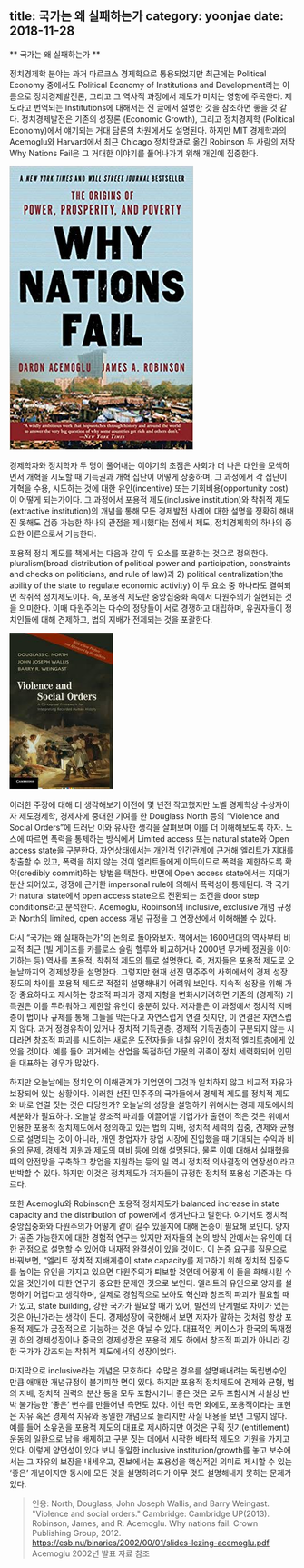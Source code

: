 title: 국가는 왜 실패하는가
category: yoonjae
date: 2018-11-28
------------------------------------

** 국가는 왜 실패하는가 **

정치경제학 분야는 과거 마르크스 경제학으로 통용되었지만 최근에는 Political Economy 중에서도 Political Economy of Institutions and Development라는 이름으로 정치경제발전론, 그리고 그 역사적 과정에서 제도가 미치는 영향에 주목한다. 제도라고 번역되는 Institutions에 대해서는 전 글에서 설명한 것을 참조하면 좋을 것 같다. 정치경제발전은 기존의 성장론 (Economic Growth), 그리고 정치경제학 (Political Economy)에서 얘기되는 거대 담론의 차원에서도 설명된다. 하지만 MIT 경제학과의 Acemoglu와 Harvard에서 최근 Chicago 정치학과로 옮긴 Robinson 두 사람의 저작 Why Nations Fail은 그 거대한 이야기를 풀어나가기 위해 개인에 집중한다. 

![](./userdata/images/112818-1.jpeg)

경제학자와 정치학자 두 명이 풀어내는 이야기의 초점은 사회가 더 나은 대안을 모색하면서 개혁을 시도할 때 기득권과 개혁 집단이 어떻게 상충하며, 그 과정에서 각 집단이 개혁을 수용, 시도하는 것에 대한 유인(incentive) 또는 기회비용(opportunity cost)이 어떻게 되는가이다. 그 과정에서 포용적 제도(inclusive institution)와 착취적 제도(extractive institution)의 개념을 통해 모든 경제발전 사례에 대한 설명을 정확히 해내진 못해도 검증 가능한 하나의 관점을 제시했다는 점에서 제도, 정치경제학의 하나의 중요한 이론으로서 기능한다.

포용적 정치 제도를 책에서는 다음과 같이 두 요소를 포괄하는 것으로 정의한다. pluralism(broad distribution of political power and participation, constraints and checks on politicians, and rule of law)과 2) political centralization(the ability of the state to regulate economic activity) 이 두 요소 중 하나라도 결여되면 착취적 정치제도이다. 즉, 포용적 제도란 중앙집중화 속에서 다원주의가 실현되는 것을 의미한다. 이때 다원주의는 다수의 정당들이 서로 경쟁하고 대립하며, 유권자들이 정치인들에 대해 견제하고, 법의 지배가 전제되는 것을 포괄한다. 

![](./userdata/images/112818-2.jpeg)

이러한 주장에 대해 더 생각해보기 이전에 몇 년전 작고했지만 노벨 경제학상 수상자이자 제도경제학, 경제사에 중대한 기여를 한 Douglass North 등의 “Violence and Social Orders”에 드러난 이와 유사한 생각을 살펴보며 이를 더 이해해보도록 하자. 노스에 따르면 폭력을 통제하는 방식에서 Limited access 또는 natural state와 Open access state을 구분한다. 자연상태에서는 개인적 인간관계에 근거해 엘리트가 지대를 창출할 수 있고, 폭력을 하지 않는 것이 엘리트들에게 이득이므로 폭력을 제한하도록 확약(credibly commit)하는 방법을 택한다. 반면에 Open access state에서는 지대가 분산 되어있고, 경쟁에 근거한 impersonal rule에 의해서 폭력성이 통제된다. 각 국가가 natural state에서 open access state으로 전환되는 조건을 door step conditions라고 분석한다. Acemoglu, Robinson의 inclusive, exclusive 개념 규정과 North의 limited, open access 개념 규정을 그 연장선에서 이해해볼 수 있다.

다시 “국가는 왜 실패하는가”의 논의로 돌아와보자. 책에서는 1600년대의 역사부터 비교적 최근 (빌 게이츠를 카를로스 슬림 헬루와 비교하거나 2000년 무가베 정권을 이야기하는 등) 역사를 포용적, 착취적 제도의 틀로 설명한다. 즉, 저자들은 포용적 제도로 오늘날까지의 경제성장을 설명한다. 그렇지만 현재 선진 민주주의 사회에서의 경제 성장 정도의 차이를 포용적 제도로 적절히 설명해내기 어려워 보인다. 지속적 성장을 위해 가장 중요하다고 제시하는 창조적 파괴가 경제 지형을 변화시키려하면 기존의 (경제적) 기득권은 이를 두려워하고 제한할 유인이 충분히 있다. 저자들은 이 과정에서 정치적 지배층이 법이나 규제를 통해 그들을 막는다고 자연스럽게 연결 짓지만, 이 연결은 자연스럽지 않다. 과거 정경유착이 있거나 정치적 기득권층, 경제적 기득권층이 구분되지 않는 시대라면 창조적 파괴를 시도하는 새로운 도전자들을 내칠 유인이 정치적 엘리트층에게 있었을 것이다. 예를 들어 과거에는 산업을 독점하던 가문의 귀족이 정치 세력화되어 인민을 대표하는 경우가 많았다. 

하지만 오늘날에는 정치인의 이해관계가 기업인의 그것과 일치하지 않고 비교적 자유가 보장되어 있는 상황이다. 이러한 선진 민주주의 국가들에서 경제적 제도를 정치적 제도와 바로 연결 짓는 것은 타당한가? 오늘날의 성장을 설명하기 위해서는 경제 제도에서의 세분화가 필요하다. 오늘날 창조적 파괴를 이끌어낼 기업가가 출현이 적은 것은 위에서 인용한 포용적 정치제도에서 정의하고 있는 법의 지배, 정치적 세력의 집중, 견제와 균형으로 설명되는 것이 아니라, 개인 창업자가 창업 시장에 진입했을 때 기대되는 수익과 비용의 문제, 경제적 지원과 제도의 미비 등에 의해 설명된다. 물론 이에 대해서 실패했을 때의 안전망을 구축하고 창업을 지원하는 등의 일 역시 정치적 의사결정의 연장선이라고 반박할 수 있다. 하지만 이것은 정치제도가 저자들이 규정한 정치적 포용성 기준과는 다르다.

또한 Acemoglu와 Robinson은 포용적 정치제도가 balanced increase in state capacity and the distribution of power에서 생겨난다고 말한다. 여기서도 정치적 중앙집중화와 다원주의가 어떻게 같이 갈수 있을지에 대해 논증이 필요해 보인다. 양자가 공존 가능한지에 대한 경험적 연구는 있지만 저자들의 논의 방식 안에서는 유인에 대한 관점으로 설명할 수 있어야 내재적 완결성이 있을 것이다. 이 논증 요구를 질문으로 바꿔보면, “엘리트 정치적 지배계층이 state capacity를 제고하기 위해 정치적 집중도를 높이는 유인을 가지고 있으면 다원주의가 퇴보할 것인데 어떻게 이 둘을 화해시킬 수 있을 것인가에 대한 연구가 중요한 문제인 것으로 보인다. 엘리트의 유인으로 양자를 설명하기 어렵다고 생각하며, 실제로 경험적으로 보아도 혁신과 창조적 파괴가 필요할 때가 있고, state building, 강한 국가가 필요할 때가 있어, 발전의 단계별로 차이가 있는 것은 아닌가라는 생각이 든다. 경제성장에 국한해서 보면 저자가 말하는 것처럼 항상 포용적 제도가 긍정적으로 기능하는 것은 아닐 수 있다. 대표적인 케이스가 한국의 독재정권 하의 경제성장이나 중국의 경제성장은 포용적 제도 하에서 창조적 파괴가 아니라 강한 국가가 강조되는 착취적 제도에서의 성장이었다.

마지막으로 inclusive라는 개념은 모호하다. 수많은 경우를 설명해내려는 독립변수인 만큼 애매한 개념규정이 불가피한 면이 있다. 하지만 포용적 정치제도에 견제와 균형, 법의 지배, 정치적 권력의 분산 등을 모두 포함시키니 좋은 것은 모두 포함시켜 사실상 반박 불가능한 ‘좋은’ 변수를 만들어낸 측면도 있다. 이런 측면 외에도, 포용적이라는 표현은 자유 혹은 경제적 자유와 동일한 개념으로 들리지만 사실 내용을 보면 그렇지 않다. 예를 들어 소유권을 포용적 제도의 대표로 제시하지만 이것은 구획 짓기(entitlement) 운동의 일환으로 남을 배제하고 구분 짓는 데에서 시작한 배타적 제도의 기원을 가지고 있다. 이렇게 양면성이 있다 보니 동일한 inclusive institution/growth를 놓고 보수에서는 그 자유의 보장을 내세우고, 진보에서는 포용성을 핵심적인 의미로 제시할 수 있는 ‘좋은’ 개념이지만 동시에 모든 것을 설명하려다가 아무 것도 설명해내지 못하는 문제가 있다.

> 인용: North, Douglass, John Joseph Wallis, and Barry Weingast. "Violence and social orders." Cambridge: Cambridge UP(2013).<br>Robinson, James, and R. Acemoglu. Why nations fail. Crown Publishing Group, 2012. <br> https://esb.nu/binaries/2002/00/01/slides-lezing-acemoglu.pdf Acemoglu 2002년 발표 자료 참조

